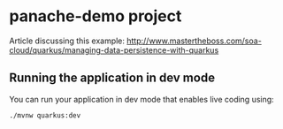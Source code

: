 # panache-demo project


Article discussing this example: http://www.mastertheboss.com/soa-cloud/quarkus/managing-data-persistence-with-quarkus

## Running the application in dev mode

You can run your application in dev mode that enables live coding using:
```
./mvnw quarkus:dev
```

